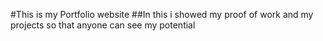 #This is my Portfolio website
##In this i showed my proof of work and my projects so that anyone can see my potential
